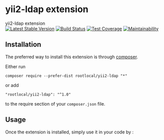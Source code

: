yii2-ldap extension
===================
yii2-ldap extension  
[![Latest Stable Version](https://img.shields.io/packagist/v/rootlocal/yii2-ldap.svg)](https://packagist.org/packages/rootlocal/yii2-ldap)
[![Build Status](https://travis-ci.org/rootlocal/yii2-ldap.svg?branch=master)](https://travis-ci.org/rootlocal/yii2-ldap)
[![Test Coverage](https://api.codeclimate.com/v1/badges/ec02897fc591b97ae065/test_coverage)](https://codeclimate.com/github/rootlocal/yii2-ldap/test_coverage)
[![Maintainability](https://api.codeclimate.com/v1/badges/ec02897fc591b97ae065/maintainability)](https://codeclimate.com/github/rootlocal/yii2-ldap/maintainability)  

Installation
------------

The preferred way to install this extension is through [composer](http://getcomposer.org/download/).

Either run

```
composer require --prefer-dist rootlocal/yii2-ldap "*"
```

or add

```
"rootlocal/yii2-ldap": "^1.0"
```

to the require section of your `composer.json` file.


Usage
-----

Once the extension is installed, simply use it in your code by  :
